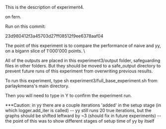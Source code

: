 This is the description of experiment4.

on fern.

Run on this commit:

23d980412f3a45703d27ff08512f9ee6378aaf04

The point of this experiment is to compare the performance of naive and yy, on a bigann slice of 1'000'000 points. \

All of the outputs are placed in this experiment3/output folder, safeguarding files in other folders.
But they should be moved to a safe_output directory to prevent future runs of this experiment from overwriting previous results.

To run this experiment, type
sh experiment3/full_base_experiment.sh 
from parlaykmeans's main directory.

Then you will need to type in Y to confirm the experiment run.

***Caution: in yy there are a couple iterations 'added' in the setup stage (in which logger.add_iter is called)
-- yy still runs 20 true iterations, but the graphs should be shifted leftward by ~3 (should fix in future experiments)
-- the point of this was to show different stages of setup time of yy by itself